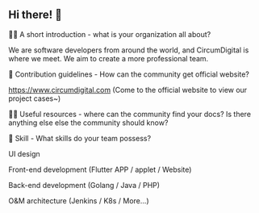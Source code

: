 ## Hi there!  👋

🙋‍♀️ A short introduction - what is your organization all about?

We are software developers from around the world, and CircumDigital is where we meet. We aim to create a more professional team.

🌈 Contribution guidelines - How can the community get official website?

https://www.circumdigital.com (Come to the official website to view our project cases~)

👩‍💻 Useful resources - where can the community find your docs? Is there anything else else the community should know?

🌱 Skill - What skills do your team possess?

UI design

Front-end development (Flutter APP / applet / Website)

Back-end development (Golang / Java / PHP) 

O&M architecture (Jenkins / K8s / More...)
